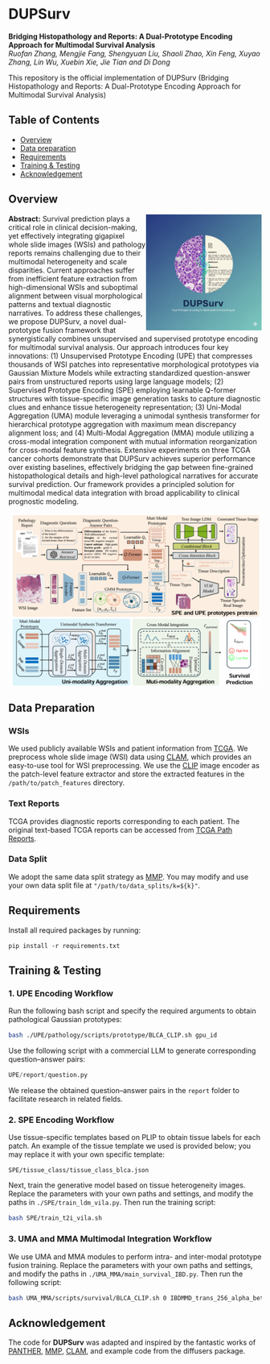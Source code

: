 # DUPSurv

<b>Bridging Histopathology and Reports: A Dual-Prototype Encoding Approach for Multimodal Survival Analysis</b>
<br><em>Ruofan Zhang, Mengjie Fang, Shengyuan Liu, Shaoli Zhao,  Xin Feng, Xuyao Zhang, Lin Wu, Xuebin Xie, Jie Tian and  Di Dong</em></br>

This repository is the official implementation of DUPSurv (Bridging Histopathology and Reports: A Dual-Prototype Encoding Approach for Multimodal Survival Analysis)


## Table of Contents
- [Overview](#Overview)
- [Data preparation](#data-preparation)
- [Requirements](#requirements)
- [Training & Testing](#training--testing)
- [Acknowledgement](#acknowledgement)

## Overview

<img src="doc/logo.png" width="230px" align="right" />

**Abstract:** Survival prediction plays a critical role in clinical decision-making, yet effectively integrating gigapixel whole slide images (WSIs) and pathology reports remains challenging due to their multimodal heterogeneity and scale disparities. Current approaches suffer from inefficient feature extraction from high-dimensional WSIs and suboptimal alignment between visual morphological patterns and textual diagnostic narratives. To address these challenges, we propose DUPSurv, a novel dual-prototype fusion framework that synergistically combines unsupervised and supervised prototype encoding for multimodal survival analysis. Our approach introduces four key innovations: (1) Unsupervised Prototype Encoding (UPE) that compresses thousands of WSI patches into representative morphological prototypes via Gaussian Mixture Models while extracting standardized question-answer pairs from unstructured reports using large language models; (2) Supervised Prototype Encoding (SPE) employing learnable Q-former structures with tissue-specific image generation tasks to capture diagnostic clues and enhance tissue heterogeneity representation; (3) Uni-Modal Aggregation (UMA) module leveraging a unimodal synthesis transformer for hierarchical prototype aggregation with maximum mean discrepancy alignment loss; and (4) Multi-Modal Aggregation (MMA) module utilizing a cross-modal integration component with mutual information reorganization for cross-modal feature synthesis. Extensive experiments on three TCGA cancer cohorts demonstrate that DUPSurv achieves superior performance over existing baselines, effectively bridging the gap between fine-grained histopathological details and high-level pathological narratives for accurate survival prediction. Our framework provides a principled solution for multimodal medical data integration with broad applicability to clinical prognostic modeling.



<img src="doc/mainfig.png" width="1400px" align="center" />




## Data Preparation

### WSIs
We used publicly available WSIs and patient information from [TCGA](https://www.cancer.gov/ccg/research/genome-sequencing/tcga). We preprocess whole slide image (WSI) data using [CLAM](https://github.com/mahmoodlab/CLAM), which provides an easy-to-use tool for WSI preprocessing. We use the [CLIP](https://github.com/openai/CLIP) image encoder as the patch-level feature extractor and store the extracted features in the `/path/to/patch_features` directory.

### Text Reports
TCGA provides diagnostic reports corresponding to each patient. The original text-based TCGA reports can be accessed from [TCGA Path Reports](https://github.com/tatonetti-lab/tcga-path-reports).

### Data Split
We adopt the same data split strategy as [MMP](https://github.com/mahmoodlab/MMP). You may modify and use your own data split file at `"/path/to/data_splits/k=${k}"`.

## Requirements

Install all required packages by running:
```shell
pip install -r requirements.txt
````

## Training & Testing

### 1. UPE Encoding Workflow

Run the following bash script and specify the required arguments to obtain pathological Gaussian prototypes:

```bash
bash ./UPE/pathology/scripts/prototype/BLCA_CLIP.sh gpu_id
```

Use the following script with a commercial LLM to generate corresponding question–answer pairs:

```python
UPE/report/question.py
```

We release the obtained question–answer pairs in the `report` folder to facilitate research in related fields.

### 2. SPE Encoding Workflow

Use tissue-specific templates based on PLIP to obtain tissue labels for each patch.
An example of the tissue template we used is provided below; you may replace it with your own specific template:

```shell
SPE/tissue_class/tissue_class_blca.json
```

Next, train the generative model based on tissue heterogeneity images. Replace the parameters with your own paths and settings, and modify the paths in `./SPE/train_ldm_vila.py`. Then run the training script:

```bash
bash SPE/train_t2i_vila.sh
```

### 3. UMA and MMA Multimodal Integration Workflow

We use UMA and MMA modules to perform intra- and inter-modal prototype fusion training. Replace the parameters with your own paths and settings, and modify the paths in `./UMA_MMA/main_survival_IBD.py`. Then run the following script:

```bash
bash UMA_MMA/scripts/survival/BLCA_CLIP.sh 0 IBDMMD_trans_256_alpha_beta
```

## Acknowledgement

The code for **DUPSurv** was adapted and inspired by the fantastic works of [PANTHER](https://openaccess.thecvf.com/content/CVPR2024/html/Song_Morphological_Prototyping_for_Unsupervised_Slide_Representation_Learning_in_Computational_Pathology_CVPR_2024_paper.html), [MMP](https://github.com/mahmoodlab/MMP), [CLAM](https://github.com/mahmoodlab/CLAM), and example code from the diffusers package.



